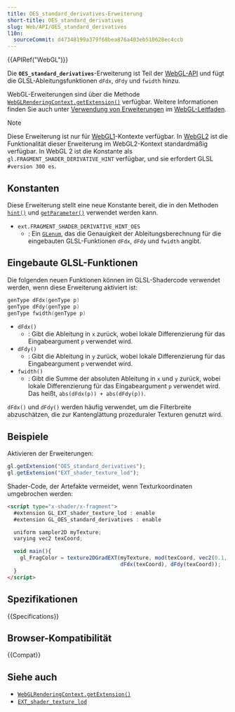 ```yaml
---
title: OES_standard_derivatives-Erweiterung
short-title: OES_standard_derivatives
slug: Web/API/OES_standard_derivatives
l10n:
  sourceCommit: d47348199a379f68bea876a403eb510628ec4ccb
---
```


{{APIRef("WebGL")}}

Die **`OES_standard_derivatives`**-Erweiterung ist Teil der [WebGL-API](/de/docs/Web/API/WebGL_API) und fügt die GLSL-Ableitungsfunktionen `dFdx`, `dFdy` und `fwidth` hinzu.

WebGL-Erweiterungen sind über die Methode [`WebGLRenderingContext.getExtension()`](/de/docs/Web/API/WebGLRenderingContext/getExtension) verfügbar. Weitere Informationen finden Sie auch unter [Verwendung von Erweiterungen](/de/docs/Web/API/WebGL_API/Using_Extensions) im [WebGL-Leitfaden](/de/docs/Web/API/WebGL_API/Tutorial).

> [!NOTE]
> Diese Erweiterung ist nur für [WebGL1](/de/docs/Web/API/WebGLRenderingContext)-Kontexte verfügbar. In [WebGL2](/de/docs/Web/API/WebGL2RenderingContext) ist die Funktionalität dieser Erweiterung im WebGL2-Kontext standardmäßig verfügbar. In WebGL 2 ist die Konstante als `gl.FRAGMENT_SHADER_DERIVATIVE_HINT` verfügbar, und sie erfordert GLSL `#version 300 es`.

## Konstanten

Diese Erweiterung stellt eine neue Konstante bereit, die in den Methoden [`hint()`](/de/docs/Web/API/WebGLRenderingContext/hint) und [`getParameter()`](/de/docs/Web/API/WebGLRenderingContext/getParameter) verwendet werden kann.

- `ext.FRAGMENT_SHADER_DERIVATIVE_HINT_OES`
  - : Ein [`GLenum`](/de/docs/Web/API/WebGL_API/Types), das die Genauigkeit der Ableitungsberechnung für die eingebauten GLSL-Funktionen `dFdx`, `dFdy` und `fwidth` angibt.

## Eingebaute GLSL-Funktionen

Die folgenden neuen Funktionen können im GLSL-Shadercode verwendet werden, wenn diese Erweiterung aktiviert ist:

```cpp
genType dFdx(genType p)
genType dFdy(genType p)
genType fwidth(genType p)
```

- `dFdx()`
  - : Gibt die Ableitung in `x` zurück, wobei lokale Differenzierung für das Eingabeargument `p` verwendet wird.
- `dFdy()`
  - : Gibt die Ableitung in `y` zurück, wobei lokale Differenzierung für das Eingabeargument `p` verwendet wird.
- `fwidth()`
  - : Gibt die Summe der absoluten Ableitung in `x` und `y` zurück, wobei lokale Differenzierung für das Eingabeargument `p` verwendet wird. Das heißt, `abs(dFdx(p)) + abs(dFdy(p))`.

`dFdx()` und `dFdy()` werden häufig verwendet, um die Filterbreite abzuschätzen, die zur Kantenglättung prozeduraler Texturen genutzt wird.

## Beispiele

Aktivieren der Erweiterungen:

```js
gl.getExtension("OES_standard_derivatives");
gl.getExtension("EXT_shader_texture_lod");
```

Shader-Code, der Artefakte vermeidet, wenn Texturkoordinaten umgebrochen werden:

```html
<script type="x-shader/x-fragment">
  #extension GL_EXT_shader_texture_lod : enable
  #extension GL_OES_standard_derivatives : enable

  uniform sampler2D myTexture;
  varying vec2 texCoord;

  void main(){
    gl_FragColor = texture2DGradEXT(myTexture, mod(texCoord, vec2(0.1, 0.5)),
                                    dFdx(texCoord), dFdy(texCoord));
  }
</script>
```

## Spezifikationen

{{Specifications}}

## Browser-Kompatibilität

{{Compat}}

## Siehe auch

- [`WebGLRenderingContext.getExtension()`](/de/docs/Web/API/WebGLRenderingContext/getExtension)
- [`EXT_shader_texture_lod`](/de/docs/Web/API/EXT_shader_texture_lod)
